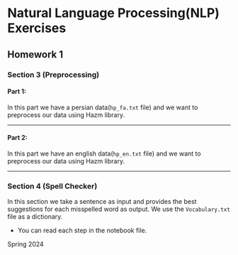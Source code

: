 # Natural Language Processing(NLP) Exercises

## Homework 1
  
  ### Section 3 (Preprocessing)
  
  #### Part 1:
  
  In this part we have a persian data(`hp_fa.txt` file) and we want to preprocess our data using Hazm library.

  ---------------------------------------------------------------------------------------
  #### Part 2:
  
  In this part we have an english data(`hp_en.txt` file) and we want to preprocess our data using Hazm library.
    
  **************************************************************************************
  
  ### Section 4 (Spell Checker)
  
  In this section we take a sentence as input and provides the best suggestions for each misspelled word as output. We use the `Vocabulary.txt` file as a dictionary.


* You can read each step in the notebook file.

  
Spring 2024
